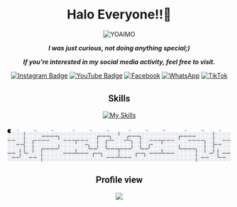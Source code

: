 <div align="center">

# **Halo Everyone!!👋**

![YOAIMO](https://media.giphy.com/media/v1.Y2lkPTc5MGI3NjExcHVzYzJ1bjJiaGFwcmx6cjduNHk1cjk0djc4bm55czVxczNsMzM4MiZlcD12MV9naWZzX3NlYXJjaCZjdD1n/zkNBtlymM6zX4DndrU/giphy.gif)

**_I was just curious, not doing anything special;)_**

**_If you're interested in my social media activity, feel free to visit._**

[![Instagram Badge](https://img.shields.io/badge/Instagram-E4405F?style=for-the-badge&logo=instagram&logoColor=white)](https://www.instagram.com/barrr_404/) [![YouTube Badge](https://img.shields.io/badge/YouTube-FF0000?style=for-the-badge&logo=youtube&logoColor=white)](https://www.youtube.com/@MksAkbar123) [![Facebook](https://img.shields.io/badge/Facebook-1877F2?style=for-the-badge&logo=facebook&logoColor=white)](https://web.facebook.com/profile.php?id=100015254683232) [![WhatsApp](https://img.shields.io/badge/WhatsApp-25D366?style=for-the-badge&logo=WhatsApp&logoColor=white)](https://i.pinimg.com/736x/1b/89/fa/1b89fa3320274b3a6cc8b851de1ede51.jpg) [![TikTok](https://img.shields.io/badge/TikTok-000000?style=for-the-badge&logo=tiktok&logoColor=white)](https://www.tiktok.com/@ak_the_kinz)

<br>

<div>
  <span style="font-family: 'Roboto'; font-size: 20px;">
    <b>Skills</b>
  </span>
</div>

<br>

<div>
  <a href="https://skillicons.dev">
    <img src="https://skillicons.dev/icons?i=html,css,js,py&perline=4" alt="My Skills" />
  </a>
</div>

###

<picture>
  <source media="(prefers-color-scheme: dark)" srcset="https://raw.githubusercontent.com/Barrr-404/Barrr-404/output/pacman-contribution-graph-dark.svg">
  <source media="(prefers-color-scheme: light)" srcset="https://raw.githubusercontent.com/Barrr-404/Barrr-404/output/pacman-contribution-graph.svg">
  <img alt="pacman contribution graph" src="https://raw.githubusercontent.com/Barrr-404/Barrr-404/output/pacman-contribution-graph.svg">
</picture>

###

<div>
  <span style="font-family: 'Roboto'; font-size: 20px;">
    <b>Profile view</b>
  </span>
</div>

<br>

<div>
  <img src="https://profile-counter.glitch.me/Barrr-404/count.svg?"  />
</div>

</div>
